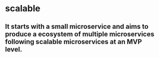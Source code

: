 # scalable

## It starts with a small microservice and aims to produce a ecosystem of multiple microservices following scalable microservices at an MVP level. 
